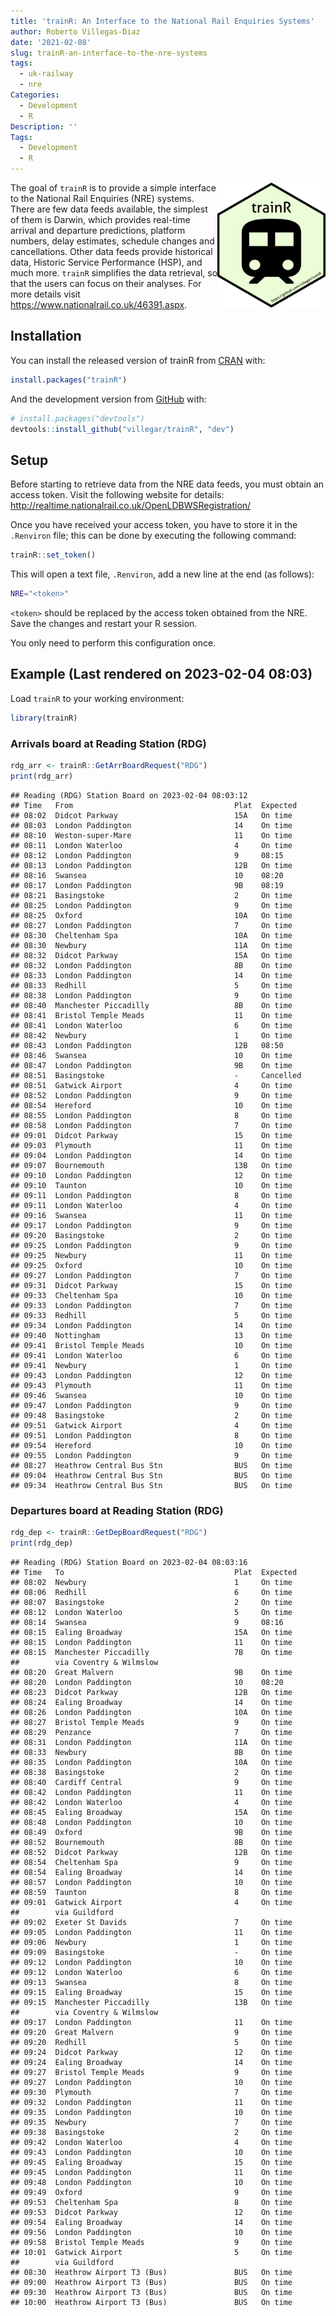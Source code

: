 ```yaml
---
title: 'trainR: An Interface to the National Rail Enquiries Systems'
author: Roberto Villegas-Diaz
date: '2021-02-08'
slug: trainR-an-interface-to-the-nre-systems
tags:
  - uk-railway
  - nre
Categories:
  - Development
  - R
Description: ''
Tags:
  - Development
  - R
---
```


<img src="https://raw.githubusercontent.com/villegar/trainR/main/inst/images/logo.png" alt="logo" align="right" height=200px/>

The goal of `trainR` is to provide a simple interface to the 
National Rail Enquiries (NRE) systems. There are few data feeds 
available, the simplest of them is Darwin, which provides real-time 
arrival and departure predictions, platform numbers, delay estimates, 
schedule changes and cancellations. Other data feeds provide historical 
data, Historic Service Performance (HSP), and much more. `trainR` 
simplifies the data retrieval, so that the users can focus on their 
analyses. For more details visit 
https://www.nationalrail.co.uk/46391.aspx.

## Installation

You can install the released version of trainR from [CRAN](https://CRAN.R-project.org) with:

``` r
install.packages("trainR")
```

And the development version from [GitHub](https://github.com/) with:

``` r
# install.packages("devtools")
devtools::install_github("villegar/trainR", "dev")
```

## Setup
Before starting to retrieve data from the NRE data feeds, you must obtain an access token. 
Visit the following website for details: http://realtime.nationalrail.co.uk/OpenLDBWSRegistration/

Once you have received your access token, you have to store it in the `.Renviron` file; this can be 
done by executing the following command:


```r
trainR::set_token()
```

This will open a text file, `.Renviron`, add a new line at the end (as follows):

```bash
NRE="<token>"
```

`<token>` should be replaced by the access token obtained from the NRE. Save the changes and restart 
your R session.

You only need to perform this configuration once.

## Example (Last rendered on 2023-02-04 08:03)

Load `trainR` to your working environment:

```r
library(trainR)
```

### Arrivals board at Reading Station (RDG)


```r
rdg_arr <- trainR::GetArrBoardRequest("RDG")
print(rdg_arr)
```

```
## Reading (RDG) Station Board on 2023-02-04 08:03:12
## Time   From                                    Plat  Expected
## 08:02  Didcot Parkway                          15A   On time
## 08:03  London Paddington                       14    On time
## 08:10  Weston-super-Mare                       11    On time
## 08:11  London Waterloo                         4     On time
## 08:12  London Paddington                       9     08:15
## 08:13  London Paddington                       12B   On time
## 08:16  Swansea                                 10    08:20
## 08:17  London Paddington                       9B    08:19
## 08:21  Basingstoke                             2     On time
## 08:25  London Paddington                       9     On time
## 08:25  Oxford                                  10A   On time
## 08:27  London Paddington                       7     On time
## 08:30  Cheltenham Spa                          10A   On time
## 08:30  Newbury                                 11A   On time
## 08:32  Didcot Parkway                          15A   On time
## 08:32  London Paddington                       8B    On time
## 08:33  London Paddington                       14    On time
## 08:33  Redhill                                 5     On time
## 08:38  London Paddington                       9     On time
## 08:40  Manchester Piccadilly                   8B    On time
## 08:41  Bristol Temple Meads                    11    On time
## 08:41  London Waterloo                         6     On time
## 08:42  Newbury                                 1     On time
## 08:43  London Paddington                       12B   08:50
## 08:46  Swansea                                 10    On time
## 08:47  London Paddington                       9B    On time
## 08:51  Basingstoke                             -     Cancelled
## 08:51  Gatwick Airport                         4     On time
## 08:52  London Paddington                       9     On time
## 08:54  Hereford                                10    On time
## 08:55  London Paddington                       8     On time
## 08:58  London Paddington                       7     On time
## 09:01  Didcot Parkway                          15    On time
## 09:03  Plymouth                                11    On time
## 09:04  London Paddington                       14    On time
## 09:07  Bournemouth                             13B   On time
## 09:10  London Paddington                       12    On time
## 09:10  Taunton                                 10    On time
## 09:11  London Paddington                       8     On time
## 09:11  London Waterloo                         4     On time
## 09:16  Swansea                                 11    On time
## 09:17  London Paddington                       9     On time
## 09:20  Basingstoke                             2     On time
## 09:25  London Paddington                       9     On time
## 09:25  Newbury                                 11    On time
## 09:25  Oxford                                  10    On time
## 09:27  London Paddington                       7     On time
## 09:31  Didcot Parkway                          15    On time
## 09:33  Cheltenham Spa                          10    On time
## 09:33  London Paddington                       7     On time
## 09:33  Redhill                                 5     On time
## 09:34  London Paddington                       14    On time
## 09:40  Nottingham                              13    On time
## 09:41  Bristol Temple Meads                    10    On time
## 09:41  London Waterloo                         6     On time
## 09:41  Newbury                                 1     On time
## 09:43  London Paddington                       12    On time
## 09:43  Plymouth                                11    On time
## 09:46  Swansea                                 10    On time
## 09:47  London Paddington                       9     On time
## 09:48  Basingstoke                             2     On time
## 09:51  Gatwick Airport                         4     On time
## 09:51  London Paddington                       8     On time
## 09:54  Hereford                                10    On time
## 09:55  London Paddington                       9     On time
## 08:27  Heathrow Central Bus Stn                BUS   On time
## 09:04  Heathrow Central Bus Stn                BUS   On time
## 09:34  Heathrow Central Bus Stn                BUS   On time
```

### Departures board at Reading Station (RDG)


```r
rdg_dep <- trainR::GetDepBoardRequest("RDG")
print(rdg_dep)
```

```
## Reading (RDG) Station Board on 2023-02-04 08:03:16
## Time   To                                      Plat  Expected
## 08:02  Newbury                                 1     On time
## 08:06  Redhill                                 6     On time
## 08:07  Basingstoke                             2     On time
## 08:12  London Waterloo                         5     On time
## 08:14  Swansea                                 9     08:16
## 08:15  Ealing Broadway                         15A   On time
## 08:15  London Paddington                       11    On time
## 08:15  Manchester Piccadilly                   7B    On time
##        via Coventry & Wilmslow                 
## 08:20  Great Malvern                           9B    On time
## 08:20  London Paddington                       10    08:20
## 08:23  Didcot Parkway                          12B   On time
## 08:24  Ealing Broadway                         14    On time
## 08:26  London Paddington                       10A   On time
## 08:27  Bristol Temple Meads                    9     On time
## 08:29  Penzance                                7     On time
## 08:31  London Paddington                       11A   On time
## 08:33  Newbury                                 8B    On time
## 08:35  London Paddington                       10A   On time
## 08:38  Basingstoke                             2     On time
## 08:40  Cardiff Central                         9     On time
## 08:42  London Paddington                       11    On time
## 08:42  London Waterloo                         4     On time
## 08:45  Ealing Broadway                         15A   On time
## 08:48  London Paddington                       10    On time
## 08:49  Oxford                                  9B    On time
## 08:52  Bournemouth                             8B    On time
## 08:52  Didcot Parkway                          12B   On time
## 08:54  Cheltenham Spa                          9     On time
## 08:54  Ealing Broadway                         14    On time
## 08:57  London Paddington                       10    On time
## 08:59  Taunton                                 8     On time
## 09:01  Gatwick Airport                         4     On time
##        via Guildford                           
## 09:02  Exeter St Davids                        7     On time
## 09:05  London Paddington                       11    On time
## 09:06  Newbury                                 1     On time
## 09:09  Basingstoke                             -     On time
## 09:12  London Paddington                       10    On time
## 09:12  London Waterloo                         6     On time
## 09:13  Swansea                                 8     On time
## 09:15  Ealing Broadway                         15    On time
## 09:15  Manchester Piccadilly                   13B   On time
##        via Coventry & Wilmslow                 
## 09:17  London Paddington                       11    On time
## 09:20  Great Malvern                           9     On time
## 09:20  Redhill                                 5     On time
## 09:24  Didcot Parkway                          12    On time
## 09:24  Ealing Broadway                         14    On time
## 09:27  Bristol Temple Meads                    9     On time
## 09:27  London Paddington                       10    On time
## 09:30  Plymouth                                7     On time
## 09:32  London Paddington                       11    On time
## 09:35  London Paddington                       10    On time
## 09:35  Newbury                                 7     On time
## 09:38  Basingstoke                             2     On time
## 09:42  London Waterloo                         4     On time
## 09:43  London Paddington                       10    On time
## 09:45  Ealing Broadway                         15    On time
## 09:45  London Paddington                       11    On time
## 09:48  London Paddington                       10    On time
## 09:49  Oxford                                  9     On time
## 09:53  Cheltenham Spa                          8     On time
## 09:53  Didcot Parkway                          12    On time
## 09:54  Ealing Broadway                         14    On time
## 09:56  London Paddington                       10    On time
## 09:58  Bristol Temple Meads                    9     On time
## 10:01  Gatwick Airport                         5     On time
##        via Guildford                           
## 08:30  Heathrow Airport T3 (Bus)               BUS   On time
## 09:00  Heathrow Airport T3 (Bus)               BUS   On time
## 09:30  Heathrow Airport T3 (Bus)               BUS   On time
## 10:00  Heathrow Airport T3 (Bus)               BUS   On time
```
